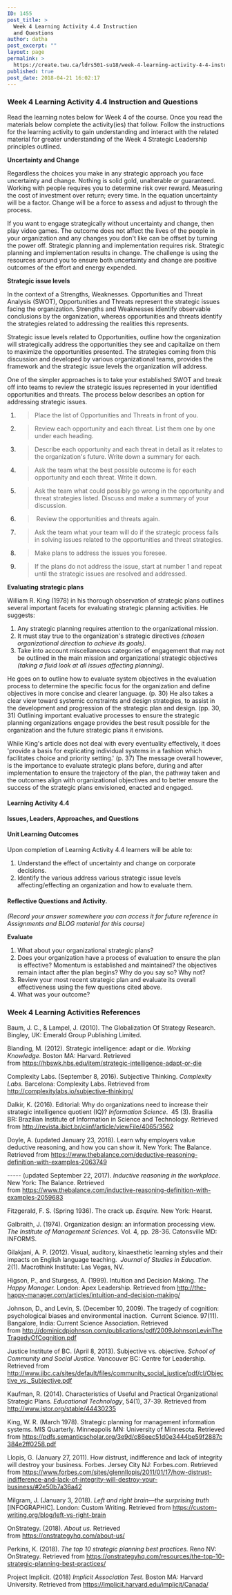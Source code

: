 ```yaml
---
ID: 1455
post_title: >
  Week 4 Learning Activity 4.4 Instruction
  and Questions
author: datha
post_excerpt: ""
layout: page
permalink: >
  https://create.twu.ca/ldrs501-su18/week-4-learning-activity-4-4-instruction-and-questions/
published: true
post_date: 2018-04-21 16:02:17
---
```

<h3>Week 4 Learning Activity 4.4 Instruction and Questions</h3>

Read the learning notes below for Week 4 of the course. Once you read the materials below complete the activity(ies) that follow. Follow the instructions for the learning activity to gain understanding and interact with the related material for greater understanding of the Week 4 Strategic Leadership principles outlined.

<strong>Uncertainty and Change</strong>

Regardless the choices you make in any strategic approach you face uncertainty and change. Nothing is solid gold, unalterable or guaranteed. Working with people requires you to determine risk over reward. Measuring the cost of investment over return; every time. In the equation uncertainty will be a factor. Change will be a force to assess and adjust to through the process.

If you want to engage strategically without uncertainty and change, then play video games. The outcome does not affect the lives of the people in your organization and any changes you don't like can be offset by turning the power off. Strategic planning and implementation requires risk. Strategic planning and implementation results in change. The challenge is using the resources around you to ensure both uncertainty and change are positive outcomes of the effort and energy expended.

<strong>Strategic issue levels</strong>

In the context of a Strengths, Weaknesses. Opportunities and Threat Analysis (SWOT), Opportunities and Threats represent the strategic issues facing the organization. Strengths and Weaknesses identify observable conclusions by the organization, whereas opportunities and threats identify the strategies related to addressing the realities this represents.

Strategic issue levels related to Opportunities, outline how the organization will strategically address the opportunities they see and capitalize on them to maximize the opportunities presented. The strategies coming from this discussion and developed by various organizational teams, provides the framework and the strategic issue levels the organization will address.

One of the simpler approaches is to take your established SWOT and break off into teams to review the strategic issues represented in your identified opportunities and threats. The process below describes an option for addressing strategic issues.

<ol>
    <li>
<blockquote>Place the list of Opportunities and Threats in front of you.</blockquote>
</li>
    <li>
<blockquote>Review each opportunity and each threat. List them one by one under each heading.</blockquote>
</li>
    <li>
<blockquote>Describe each opportunity and each threat in detail as it relates to the organization's future. Write down a summary for each.</blockquote>
</li>
    <li>
<blockquote>Ask the team what the best possible outcome is for each opportunity and each threat. Write it down.</blockquote>
</li>
    <li>
<blockquote>Ask the team what could possibly go wrong in the opportunity and threat strategies listed. Discuss and make a summary of your discussion.</blockquote>
</li>
    <li>
<blockquote> Review the opportunities and threats again.</blockquote>
</li>
    <li>
<blockquote>Ask the team what your team will do if the strategic process fails in solving issues related to the opportunities and threat strategies.</blockquote>
</li>
    <li>
<blockquote>Make plans to address the issues you foresee.</blockquote>
</li>
    <li>
<blockquote>If the plans do not address the issue, start at number 1 and repeat until the strategic issues are resolved and addressed.</blockquote>
</li>
</ol>

<strong>Evaluating strategic plans</strong>

William R. King (1978) in his thorough observation of strategic plans outlines several important facets for evaluating strategic planning activities. He suggests:

<ol>
    <li>Any strategic planning requires attention to the organizational mission.</li>
    <li>It must stay true to the organization's strategic directives <em>(chosen organizational direction to achieve its goals)</em>.</li>
    <li>Take into account miscellaneous categories of engagement that may not be outlined in the main mission and organizational strategic objectives <em>(taking a fluid look at all issues affecting planning)</em>.</li>
</ol>

He goes on to outline how to evaluate system objectives in the evaluation process to determine the specific focus for the organization and define objectives in more concise and clearer language. (p. 30) He also takes a clear view toward systemic constraints and design strategies, to assist in the development and progression of the strategic plan and design. (pp. 30, 31) Outlining important evaluative processes to ensure the strategic planning organizations engage provides the best result possible for the organization and the future strategic plans it envisions.

While King's article does not deal with every eventuality effectively, it does 'provide a basis for explicating individual systems in a fashion which facilitates choice and priority setting.' (p. 37) The message overall however, is the importance to evaluate strategic plans before, during and after implementation to ensure the trajectory of the plan, the pathway taken and the outcomes align with organizational objectives and to better ensure the success of the strategic plans envisioned, enacted and engaged.

<h4>Learning Activity 4.4</h4>

<strong>Issues, Leaders, Approaches, and Questions </strong>

<h4>Unit Learning Outcomes</h4>

Upon completion of Learning Activity 4.4 learners will be able to:

<ol>
    <li>Understand the effect of uncertainty and change on corporate decisions.</li>
    <li>Identify the various address various strategic issue levels affecting/effecting an organization and how to evaluate them.</li>
</ol>

<h4>Reflective Questions and Activity.</h4>

<em>(Record your answer somewhere you can access it for future reference in Assignments and BLOG material for this course)</em>

<strong>Evaluate</strong>

<ol>
    <li>What about your organizational strategic plans?</li>
    <li>Does your organization have a process of evaluation to ensure the plan is effective? Momentum is established and maintained? the objectives remain intact after the plan begins? Why do you say so? Why not?</li>
    <li>Review your most recent strategic plan and evaluate its overall effectiveness using the few questions cited above.</li>
    <li>What was your outcome?</li>
</ol>

<h3>Week 4 Learning Activities References</h3>

Baum, J. C., &amp; Lampel, J. (2010). The Globalization Of Strategy Research. Bingley, UK: Emerald Group Publishing Limited.

Blanding, M. (2012). Strategic intelligence: adapt or die. <em>Working Knowledge.</em> Boston MA: Harvard. Retrieved from https://hbswk.hbs.edu/item/strategic-intelligence-adapt-or-die

Complexity Labs. (September 8, 2016). Subjective Thinking. <em>Complexity Labs. </em>Barcelona: Complexity Labs. Retrieved from http://complexitylabs.io/subjective-thinking/

Dalkir, K. (2016). Editorial: Why do organizations need to increase their strategic intelligence quotient (IQ)? <em>Information Science</em>.  45 (3). Brasilia BR: Brazilian Institute of Information in Science and Technology. Retrieved from http://revista.ibict.br/ciinf/article/viewFile/4065/3562

Doyle, A. (updated January 23, 2018). <span id="article-heading__highlight_2-0" class="comp article-heading__highlight mntl-text-block">Learn why employers value deductive reasoning, and how you can show it</span><span id="article-heading__highlight_2-0" class="comp article-heading__highlight mntl-text-block">. New York: The Balance. Retrieved from https://www.thebalance.com/deductive-reasoning-definition-with-examples-2063749</span>

----- (updated September 22, 2017). <span id="article-heading__highlight_2-0" class="comp article-heading__highlight mntl-text-block"><em>Inductive reasoning in the workplace.</em> </span><span id="article-heading__highlight_2-0" class="comp article-heading__highlight mntl-text-block">New York: The Balance. Retrieved from https://www.thebalance.com/inductive-reasoning-definition-with-examples-2059683</span>

Fitzgerald, F. S. (Spring 1936). The crack up. <em>Esquire.</em> New York: Hearst.

Galbraith, J. (1974). Organization design: an information processing view. <em>The Institute of Management Sciences.</em> Vol. 4, pp. 28-36. Catonsville MD: INFORMS.

Gilakjani, A. P. (2012). Visual, auditory, kinaesthetic learning styles and
their impacts on English language teaching.  <em>Journal of Studies in Education</em>. 2(1). Macrothink Institute: Las Vegas, NV.

Higson, P., and Sturgess, A. (1999). Intuition and Decision Making. <em>The Happy Manager.</em> London: Apex Leadership. Retrieved from http://the-happy-manager.com/articles/intuition-and-decision-making/

Johnson, D., and Levin, S. (December 10, 2009). The tragedy of cognition: psychological biases and environmental inaction.  Current Science. 97(11). Bangalore, India: Current Science Association. Retrieved from http://dominicdpjohnson.com/publications/pdf/2009JohnsonLevinTheTragedyOfCognition.pdf

Justice Institute of BC. (April 8, 2013). Subjective vs. objective. <em>School of Community and Social Justice.</em> Vancouver BC: Centre for Leadership. Retrieved from  http://www.jibc.ca/sites/default/files/community_social_justice/pdf/cl/Objective_vs._Subjective.pdf

Kaufman, R. (2014). Characteristics of Useful and Practical Organizational Strategic Plans. <em>Educational Technology</em>, 54(1), 37-39. Retrieved from http://www.jstor.org/stable/44430235

King, W. R. (March 1978). Strategic planning for management information systems. MIS Quarterly. Minneapolis MN: University of Minnesota. Retrieved from https://pdfs.semanticscholar.org/3e9d/c86eec51d0e3444be59f2887c384e2ff0258.pdf

Llopis, G. (January 27, 2011). How distrust, indifference and lack of integrity will destroy your business. Forbes. Jersey City NJ: Forbes.com. Retrieved from https://www.forbes.com/sites/glennllopis/2011/01/17/how-distrust-indifference-and-lack-of-integrity-will-destroy-your-business/#2e50b7a36a42

Milgram, J. (January 3, 2018). <em>Left and right brain—the surprising truth</em> [INFOGRAPHIC]. London: Custom Writing. Retrieved from https://custom-writing.org/blog/left-vs-right-brain

OnStrategy. (2018). <em>About us.</em> Retrieved from https://onstrategyhq.com/about-us/

Perkins, K. (2018). <em>The top 10 strategic planning best practices.</em> Reno NV: OnStrategy. Retrieved from https://onstrategyhq.com/resources/the-top-10-strategic-planning-best-practices/

Project Implicit. (2018) <em>Implicit Association Test.</em> Boston MA: Harvard University. Retrieved from https://implicit.harvard.edu/implicit/Canada/